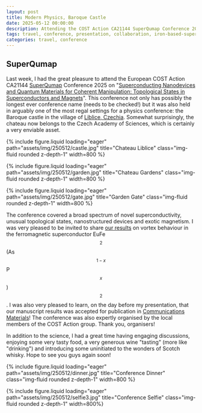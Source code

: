 ```yaml
---
layout: post
title: Modern Physics, Baroque Castle
date: 2025-05-12 00:00:00
description: Attending the COST Action CA21144 SuperQumap Conference 2025 in Liblice, Czechia
tags: travel, conference, presentation, collaboration, iron-based-superconductors
categories: travel, conference
---
```


## SuperQumap

Last week, I had the great pleasure to attend the European COST Action CA21144 [SuperQumap](https://superqumap.eu/) Conference 2025 on "[Superconducting Nanodevices and Quantum Materials for Coherent Manipulation: Topological States in Superconductors and Magnets](https://superqumap.eu/superconducting-nanodevices-and-quantum-materials-for-coherent-manipulation-topological-states-in-superconductors-and-magnetic-materials-liblice-chateau-czech-republic-5th-9th-may-2025/)". This conference not only has possibly the longest ever conference name (needs to be checked!) but it was also held in arguably one of the most regal settings for a physics conference: the Baroque castle in the village of [Liblice, Czechia](https://en.wikipedia.org/wiki/Liblice). Somewhat surprisingly, the chateau now belongs to the Czech Academy of Sciences, which is certainly a very enviable asset.

{% include figure.liquid loading="eager" path="assets/img/250512/castle.jpg" title="Chateau Liblice" class="img-fluid rounded z-depth-1" width=800 %}

{% include figure.liquid loading="eager" path="assets/img/250512/garden.jpg" title="Chateau Gardens" class="img-fluid rounded z-depth-1" width=800 %}

{% include figure.liquid loading="eager" path="assets/img/250512/gate.jpg" title="Garden Gate" class="img-fluid rounded z-depth-1" width=800 %}

The conference covered a broad spectrum of novel superconductivity, unusual topological states, nanostructured devices and exotic magnetism. I was very pleased to be invited to share [our results](https://arxiv.org/abs/2412.04098) on vortex behaviour in the ferromagnetic superconductor EuFe$$_2$$(As$$_{1-x}$$P$$_x$$)$$_2$$. I was also very pleased to learn, on the day before my presentation, that our manuscript results was accepted for publication in [Communications Materials](https://www.nature.com/commsmat/)! The conference was also expertly organised by the local members of the COST Action group. Thank you, organisers!

In addition to the science, I had a great time having engaging discussions, enjoying some very tasty food, a very generous wine "tasting" (more like "drinking") and introducing some uninitiated to the wonders of Scotch whisky. Hope to see you guys again soon! 

{% include figure.liquid loading="eager" path="assets/img/250512/dinner.jpg" title="Conference Dinner" class="img-fluid rounded z-depth-1" width=800 %}

{% include figure.liquid loading="eager" path="assets/img/250512/selfie3.jpg" title="Conference Selfie" class="img-fluid rounded z-depth-1" width=800%}


